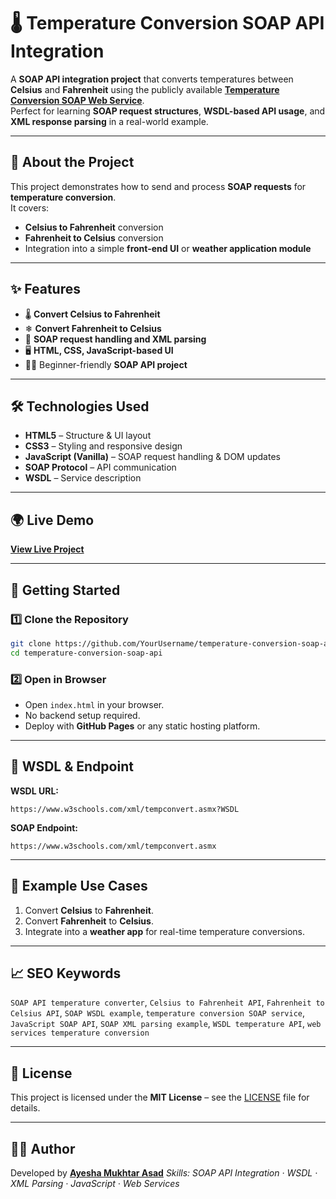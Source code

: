 # 🌡 Temperature Conversion SOAP API Integration

A **SOAP API integration project** that converts temperatures between **Celsius** and **Fahrenheit** using the publicly available **[Temperature Conversion SOAP Web Service](https://www.w3schools.com/xml/tempconvert.asmx?WSDL)**.  
Perfect for learning **SOAP request structures**, **WSDL-based API usage**, and **XML response parsing** in a real-world example.

---

## 📖 About the Project
This project demonstrates how to send and process **SOAP requests** for **temperature conversion**.  
It covers:
- **Celsius to Fahrenheit** conversion
- **Fahrenheit to Celsius** conversion
- Integration into a simple **front-end UI** or **weather application module**

---

## ✨ Features
- 🌡 **Convert Celsius to Fahrenheit**
- ❄ **Convert Fahrenheit to Celsius**
- 📡 **SOAP request handling and XML parsing**
- 🖥 **HTML, CSS, JavaScript-based UI**
- 🧑‍💻 Beginner-friendly **SOAP API project**

---

## 🛠 Technologies Used
- **HTML5** – Structure & UI layout  
- **CSS3** – Styling and responsive design  
- **JavaScript (Vanilla)** – SOAP request handling & DOM updates  
- **SOAP Protocol** – API communication  
- **WSDL** – Service description

---

## 🌍 Live Demo
**[View Live Project](https://ayesha-asadd.github.io/temperature-conversion/)**

---

## 🚀 Getting Started

### 1️⃣ Clone the Repository
```bash
git clone https://github.com/YourUsername/temperature-conversion-soap-api.git
cd temperature-conversion-soap-api
````

### 2️⃣ Open in Browser

* Open `index.html` in your browser.
* No backend setup required.
* Deploy with **GitHub Pages** or any static hosting platform.

---

## 🔗 WSDL & Endpoint

**WSDL URL:**

```
https://www.w3schools.com/xml/tempconvert.asmx?WSDL
```

**SOAP Endpoint:**

```
https://www.w3schools.com/xml/tempconvert.asmx
```

---

## 🧪 Example Use Cases

1. Convert **Celsius** to **Fahrenheit**.
2. Convert **Fahrenheit** to **Celsius**.
3. Integrate into a **weather app** for real-time temperature conversions.

---

## 📈 SEO Keywords

`SOAP API temperature converter`, `Celsius to Fahrenheit API`, `Fahrenheit to Celsius API`, `SOAP WSDL example`, `temperature conversion SOAP service`, `JavaScript SOAP API`, `SOAP XML parsing example`, `WSDL temperature API`, `web services temperature conversion`

---

## 📝 License

This project is licensed under the **MIT License** – see the [LICENSE](LICENSE) file for details.

---

## 👨‍💻 Author

Developed by **[Ayesha Mukhtar Asad](https://github.com/Ayesha-Asadd)**
*Skills: SOAP API Integration · WSDL · XML Parsing · JavaScript · Web Services*


